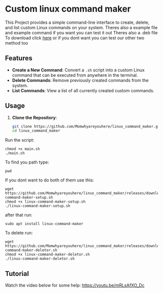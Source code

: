 # Custom linux command maker

This Project provides a simple command-line interface to create, delete, and list custom Linux commands on your system.
Theres also a example file and example command if you want you can test it out
Theres also a .deb file To download click [here](<https://github.com/Momwhyareyouhere/linux_command_maker/releases/download/new/linux-command-maker.deb>) or if you dont want you can test our other two method too

## Features

- **Create a New Command**: Convert a `.sh` script into a custom Linux command that can be executed from anywhere in the terminal.
- **Delete Commands**: Remove previously created commands from the system.
- **List Commands**: View a list of all currently created custom commands.


## Usage

1. **Clone the Repository**:
   ```bash
   git clone https://github.com/Momwhyareyouhere/linux_command_maker.git
   cd linux_command_maker
   ```
Run the script:
```
chmod +x main.sh
./main.sh
```

To find you path type:
```
pwd
```

If you dont want to do both of them use this:
```
wget https://github.com/Momwhyareyouhere/linux_command_maker/releases/download/news/linux-command-maker-setup.sh
chmod +x linux-command-maker-setup.sh
./linux-command-maker-setup.sh
```
after that run:
```
sudo apt install linux-command-maker
```

To delete run:
```
wget https://github.com/Momwhyareyouhere/linux_command_maker/releases/download/deletor/linux-command-maker-deletor.sh
chmod +x linux-command-maker-deletor.sh
./linux-command-maker-deletor.sh
```

## Tutorial
Watch the video below for some help:
https://youtu.be/mRLsAfXO_Dc




